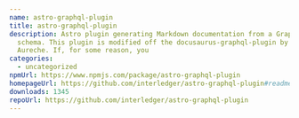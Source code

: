 ```yaml
---
name: astro-graphql-plugin
title: astro-graphql-plugin
description: Astro plugin generating Markdown documentation from a GraphQL
  schema. This plugin is modified off the docusaurus-graphql-plugin by Gabin
  Aureche. If, for some reason, you
categories:
  - uncategorized
npmUrl: https://www.npmjs.com/package/astro-graphql-plugin
homepageUrl: https://github.com/interledger/astro-graphql-plugin#readme
downloads: 1345
repoUrl: https://github.com/interledger/astro-graphql-plugin
---
```

